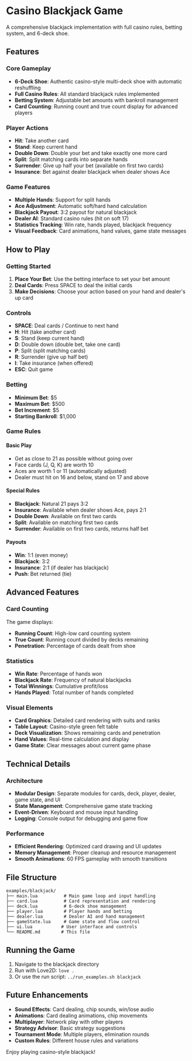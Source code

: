 # Casino Blackjack Game

A comprehensive blackjack implementation with full casino rules, betting system, and 6-deck shoe.

## Features

### Core Gameplay
- **6-Deck Shoe**: Authentic casino-style multi-deck shoe with automatic reshuffling
- **Full Casino Rules**: All standard blackjack rules implemented
- **Betting System**: Adjustable bet amounts with bankroll management
- **Card Counting**: Running count and true count display for advanced players

### Player Actions
- **Hit**: Take another card
- **Stand**: Keep current hand
- **Double Down**: Double your bet and take exactly one more card
- **Split**: Split matching cards into separate hands
- **Surrender**: Give up half your bet (available on first two cards)
- **Insurance**: Bet against dealer blackjack when dealer shows Ace

### Game Features
- **Multiple Hands**: Support for split hands
- **Ace Adjustment**: Automatic soft/hard hand calculation
- **Blackjack Payout**: 3:2 payout for natural blackjack
- **Dealer AI**: Standard casino rules (hit on soft 17)
- **Statistics Tracking**: Win rate, hands played, blackjack frequency
- **Visual Feedback**: Card animations, hand values, game state messages

## How to Play

### Getting Started
1. **Place Your Bet**: Use the betting interface to set your bet amount
2. **Deal Cards**: Press SPACE to deal the initial cards
3. **Make Decisions**: Choose your action based on your hand and dealer's up card

### Controls
- **SPACE**: Deal cards / Continue to next hand
- **H**: Hit (take another card)
- **S**: Stand (keep current hand)
- **D**: Double down (double bet, take one card)
- **P**: Split (split matching cards)
- **R**: Surrender (give up half bet)
- **I**: Take insurance (when offered)
- **ESC**: Quit game

### Betting
- **Minimum Bet**: $5
- **Maximum Bet**: $500
- **Bet Increment**: $5
- **Starting Bankroll**: $1,000

### Game Rules

#### Basic Play
- Get as close to 21 as possible without going over
- Face cards (J, Q, K) are worth 10
- Aces are worth 1 or 11 (automatically adjusted)
- Dealer must hit on 16 and below, stand on 17 and above

#### Special Rules
- **Blackjack**: Natural 21 pays 3:2
- **Insurance**: Available when dealer shows Ace, pays 2:1
- **Double Down**: Available on first two cards
- **Split**: Available on matching first two cards
- **Surrender**: Available on first two cards, returns half bet

#### Payouts
- **Win**: 1:1 (even money)
- **Blackjack**: 3:2
- **Insurance**: 2:1 (if dealer has blackjack)
- **Push**: Bet returned (tie)

## Advanced Features

### Card Counting
The game displays:
- **Running Count**: High-low card counting system
- **True Count**: Running count divided by decks remaining
- **Penetration**: Percentage of cards dealt from shoe

### Statistics
- **Win Rate**: Percentage of hands won
- **Blackjack Rate**: Frequency of natural blackjacks
- **Total Winnings**: Cumulative profit/loss
- **Hands Played**: Total number of hands completed

### Visual Elements
- **Card Graphics**: Detailed card rendering with suits and ranks
- **Table Layout**: Casino-style green felt table
- **Deck Visualization**: Shows remaining cards and penetration
- **Hand Values**: Real-time calculation and display
- **Game State**: Clear messages about current game phase

## Technical Details

### Architecture
- **Modular Design**: Separate modules for cards, deck, player, dealer, game state, and UI
- **State Management**: Comprehensive game state tracking
- **Event-Driven**: Keyboard and mouse input handling
- **Logging**: Console output for debugging and game flow

### Performance
- **Efficient Rendering**: Optimized card drawing and UI updates
- **Memory Management**: Proper cleanup and resource management
- **Smooth Animations**: 60 FPS gameplay with smooth transitions

## File Structure
```
examples/blackjack/
├── main.lua          # Main game loop and input handling
├── card.lua          # Card representation and rendering
├── deck.lua          # 6-deck shoe management
├── player.lua        # Player hands and betting
├── dealer.lua        # Dealer AI and hand management
├── gameState.lua     # Game state and flow control
├── ui.lua           # User interface and controls
└── README.md        # This file
```

## Running the Game

1. Navigate to the blackjack directory
2. Run with Love2D: `love .`
3. Or use the run script: `../run_examples.sh blackjack`

## Future Enhancements

- **Sound Effects**: Card dealing, chip sounds, win/lose audio
- **Animations**: Card dealing animations, chip movements
- **Multiplayer**: Network play with other players
- **Strategy Advisor**: Basic strategy suggestions
- **Tournament Mode**: Multiple players, elimination rounds
- **Custom Rules**: Different house rules and variations

Enjoy playing casino-style blackjack! 